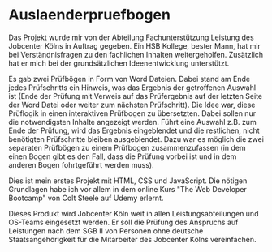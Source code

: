 # Auslaenderpruefbogen

Das Projekt wurde mir von der Abteilung Fachunterstützung Leistung des Jobcenter Kölns in Auftrag gegeben. Ein HSB Kollege, bester Mann, hat mir bei Verständnisfragen zu den fachlichen Inhalten weitergeholfen. Zusätzlich hat er mich bei der grundsätzlichen Ideenentwicklung unterstützt.

Es gab zwei Prüfbögen in Form von Word Dateien. Dabei stand am Ende jedes Prüfschritts ein Hinweis, was das Ergebnis der getroffenen Auswahl ist (Ende der Prüfung mit Verweis auf das Prüfergebnis auf der letzten Seite der Word Datei oder weiter zum nächsten Prüfschritt). Die Idee war, diese Prüflogik in einen interaktiven Prüfbogen zu übersetzten. Dabei sollen nur die notwendigsten Inhalte angezeigt werden. Führt eine Auswahl z.B. zum Ende der Prüfung, wird das Ergebnis eingeblendet und die restlichen, nicht benötigten Prüfschritte bleiben ausgeblendet. Dazu war es möglich die zwei separaten Prüfbögen zu einem Prüfbogen zusammenzufassen (in dem einen Bogen gibt es den Fall, dass die Prüfung vorbei ist und in dem anderen Bogen fohrtgeführt werden muss).

Dies ist mein erstes Projekt mit HTML, CSS und JavaScript.
Die nötigen Grundlagen habe ich vor allem in dem online Kurs "The Web Developer Bootcamp" von Colt Steele auf Udemy erlernt.

Dieses Produkt wird Jobcenter Köln weit in allen Leistungsabteilungen und OS-Teams eingesetzt werden. Er soll die Prüfung des Anspruchs auf Leistungen nach dem SGB II von Personen ohne deutsche Staatsangehörigkeit für die Mitarbeiter des Jobcenter Kölns vereinfachen.
